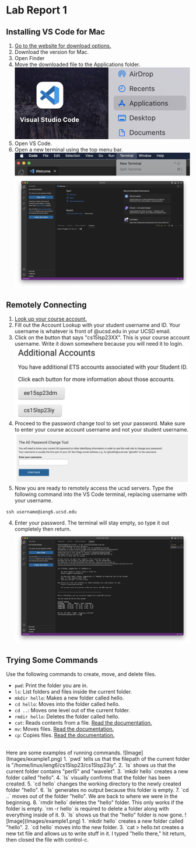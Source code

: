 # Lab Report 1

## Installing VS Code for Mac
  1. [Go to the website for download options.](https://code.visualstudio.com/download)
  2. Download the version for Mac.
  3. Open Finder
  4. Move the downloaded file to the Applications folder. ![Image](Images/move.png)
  5. Open VS Code.
  6. Open a new terminal using the top menu bar. ![Image](Images/menu.png)
  ![Image](Images/terminal.png)

## Remotely Connecting
  1. [Look up your course account.](https://sdacs.ucsd.edu/~icc/index.php)
  2. Fill out the Account Lookup with your student username and ID. Your username is whatever is front of @ucsd.edu in your UCSD email.
  3. Click on the button that says "cs15lsp23XX". This is your course account username. Write it down somewhere because you will need it to login. ![Image](Images/accounts.png)
  4. Proceed to the password change tool to set your password. Make sure to enter your course account username and not your student username. ![Image](Images/tool.png)
  6. Now you are ready to remotely access the ucsd servers. Type the following command into the VS Code terminal, replacing username with your username.
  ```
  ssh username@ieng6.ucsd.edu
  ```
  4. Enter your password. The terminal will stay empty, so type it out completely then return.
  ![Image](Images/login.png)

## Trying Some Commands
  Use the following commands to create, move, and delete files.
  * `pwd`: Print the folder you are in.
  * `ls`: List folders and files inside the current folder.
  * `mkdir hello`: Makes a new folder called hello.
  * `cd hello`: Moves into the folder called hello.
  * `cd ..`: Moves one level out of the current folder.
  * `rmdir hello`: Deletes the folder called hello.
  * `cat`: Reads contents from a file. [Read the documentation.](https://www.geeksforgeeks.org/cat-command-in-linux-with-examples/)
  * `mv`: Moves files. [Read the documentation.](https://www.geeksforgeeks.org/mv-command-linux-examples/)
  * `cp`: Copies files. [Read the documentation.](https://www.geeksforgeeks.org/cp-command-linux-examples/)
  <br/>
  Here are some examples of running commands.
  ![Image](Images/example1.png)
  1. `pwd` tells us that the filepath of the current folder is "/home/linux/ieng6/cs15lsp23/cs15lsp23iy".
  2. `ls` shows us that the current folder contains "perl5" and "wavelet".
  3. `mkdir hello` creates a new folder called "hello".
  4. `ls` visually confirms that the folder has been created.
  5. `cd hello` changes the working directory to the newly created folder "hello".
  6. `ls` generates no output because this folder is empty.
  7. `cd ..` moves out of the folder "hello". We are back to where we were in the beginning.
  8. `rmdir hello` deletes the "hello" folder. This only works if the folder is empty. `rm -r hello` is required to delete a folder along with everything inside of it. 
  9. `ls` shows us that the "hello" folder is now gone.
  ![Image](Images/example1.png)
  1. `mkdir hello` creates a new folder called "hello".
  2. `cd hello` moves into the new folder.
  3. `cat > hello.txt  creates a new txt file and allows us to write stuff in it. I typed "hello there," hit return, then closed the file with control-c. 
